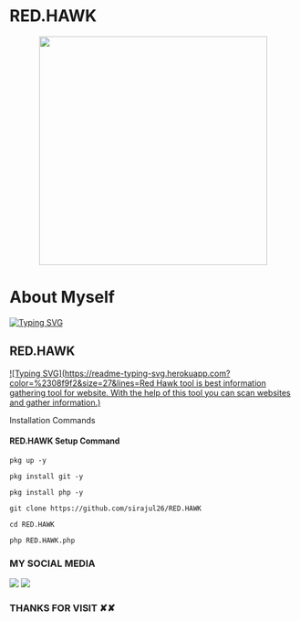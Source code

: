 # RED.HAWK
<p align="center">
	<img src="https://i.imgur.com/GNWwMFb.png" width="400px">
</p>

# About Myself
	
[![Typing SVG](https://readme-typing-svg.herokuapp.com?color=%23F90355&size=27&lines=𝓜𝓓-𝓢𝓘𝓡𝓐𝓙𝓤𝓛-𝓘𝓢𝓛𝓐𝓜;+𝕚𝕋'𝕊+ℕ𝕠𝕥+𝕁𝕦𝕤𝕥+𝕄𝕪+ℕ𝕒𝕞𝕖;★彡[ɪᴛ'ꜱ+ᴀ+ʙʀᴀɴᴅ]彡★)](https://git.io/typing-svg) 

## RED.HAWK

[![Typing SVG](https://readme-typing-svg.herokuapp.com?color=%2308f9f2&size=27&lines=Red Hawk tool is best information gathering tool for website. With the help of this tool you can scan websites and gather information.)](https://git.io/typing-svg) 

Installation Commands

#### RED.HAWK Setup Command

```shell
pkg up -y

pkg install git -y

pkg install php -y

git clone https://github.com/sirajul26/RED.HAWK

cd RED.HAWK

php RED.HAWK.php

```
### MY SOCIAL MEDIA
 
[![](https://img.shields.io/youtube/channel/subscribers/UCBVJrEUuLJqiyzh1kx1OOUA?label=SUBSCRIBE&style=social)](https://www.youtube.com/channel/UCBVJrEUuLJqiyzh1kx1OOUA)
[![](https://img.shields.io/badge/Facebook-Blue?logo=Facebook&logoColor=white&labelColor=blue)](https://www.facebook.com/romantic.lover26)
 
 
### THANKS FOR VISIT ✘✘
